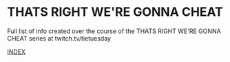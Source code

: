 # THATS RIGHT WE'RE GONNA CHEAT
Full list of info created over the course of the THATS RIGHT WE'RE GONNA CHEAT series at twitch.tv/tietuesday

[INDEX](INDEX.md)
